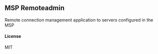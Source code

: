 ## MSP Remoteadmin

Remote connection management application to servers configured in the MSP

#### License

MIT